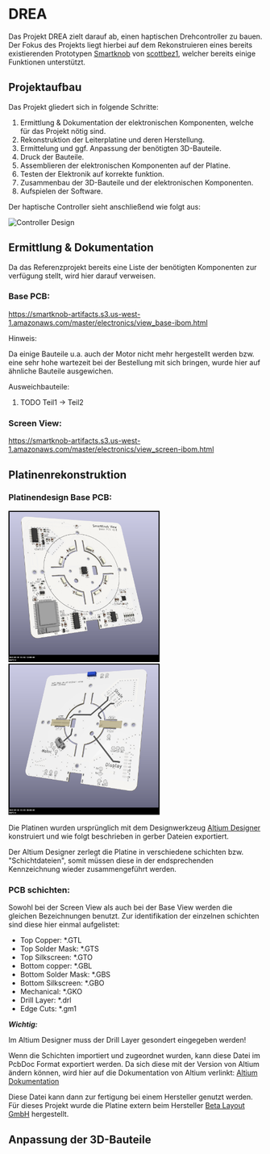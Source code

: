 # DREA

Das Projekt DREA zielt darauf ab, einen haptischen Drehcontroller zu bauen.
Der Fokus des Projekts liegt hierbei auf dem Rekonstruieren eines bereits existierenden Prototypen 
[Smartknob](https://github.com/scottbez1/smartknob) von [scottbez1](https://github.com/scottbez1), welcher bereits einige Funktionen unterstützt.

## Projektaufbau

Das Projekt gliedert sich in folgende Schritte:

1. Ermittlung & Dokumentation der elektronischen Komponenten, welche für das Projekt nötig sind.
2. Rekonstruktion der Leiterplatine und deren Herstellung.
3. Ermittelung und ggf. Anpassung der benötigten 3D-Bauteile.
4. Druck der Bauteile.
5. Assemblieren der elektronischen Komponenten auf der Platine.
6. Testen der Elektronik auf korrekte funktion.
7. Zusammenbau der 3D-Bauteile und der elektronischen Komponenten.
8. Aufspielen der Software.


Der haptische Controller sieht anschließend wie folgt aus:

![Controller Design](images/explodedv145.gif)

## Ermittlung & Dokumentation

Da das Referenzprojekt bereits eine Liste der benötigten Komponenten zur verfügung stellt, wird hier darauf verweisen.

### Base PCB:

https://smartknob-artifacts.s3.us-west-1.amazonaws.com/master/electronics/view_base-ibom.html

Hinweis:

Da einige Bauteile u.a. auch der Motor nicht mehr hergestellt werden bzw. eine sehr hohe wartezeit bei der Bestellung mit sich bringen,
wurde hier auf ähnliche Bauteile ausgewichen.

Ausweichbauteile:
1. TODO Teil1 &#8594; Teil2

### Screen View:

https://smartknob-artifacts.s3.us-west-1.amazonaws.com/master/electronics/view_screen-ibom.html


## Platinenrekonstruktion

### Platinendesign Base PCB:

<img height="300" src="images/view_base-front-3d.png" width="300"/> <img height="300" src="images/view_base-back-3d.png" width="300">

Die Platinen wurden ursprünglich mit dem Designwerkzeug [Altium Designer](https://www.altium.com/de) konstruiert und wie folgt beschrieben in gerber Dateien exportiert.

Der Altium Designer zerlegt die Platine in verschiedene schichten bzw. "Schichtdateien", somit müssen diese in der endsprechenden Kennzeichnung
wieder zusammengeführt werden.

### PCB schichten:

Sowohl bei der Screen View als auch bei der Base View werden die gleichen Bezeichnungen benutzt.
Zur identifikation der einzelnen schichten sind diese hier einmal aufgelistet:


- Top Copper: *.GTL
- Top Solder Mask: *.GTS
- Top Silkscreen: *.GTO
- Bottom copper: *.GBL
- Bottom Solder Mask: *.GBS
- Bottom Silkscreen: *.GBO
- Mechanical: *.GKO
- Drill Layer: *.drl
- Edge Cuts: *.gm1

_**Wichtig:**_ 

Im Altium Designer muss der Drill Layer gesondert eingegeben werden! 

Wenn die Schichten importiert und zugeordnet wurden, kann diese Datei im PcbDoc Format exportiert werden.
Da sich diese mit der Version von Altium ändern können, wird hier auf die Dokumentation von Altium verlinkt:
[Altium Dokumentation](https://www.altium.com/documentation/knowledge-base/altium-designer/gerber-to-pcb)

Diese Datei kann dann zur fertigung bei einem Hersteller genutzt werden. 
Für dieses Projekt wurde die Platine extern beim Hersteller [Beta Layout GmbH](https://de.beta-layout.com/leiterplatten/) 
hergestellt.


## Anpassung der 3D-Bauteile

